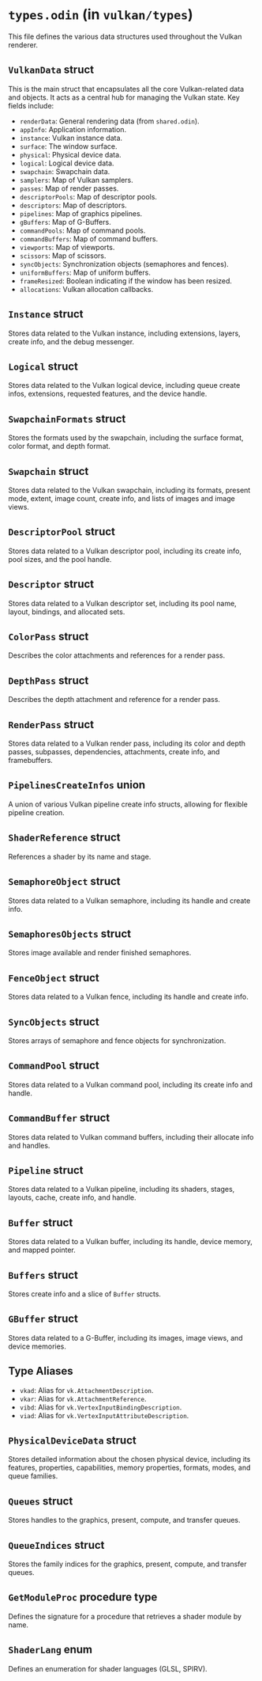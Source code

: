 # `types.odin` (in `vulkan/types`)

This file defines the various data structures used throughout the Vulkan renderer.

## `VulkanData` struct

This is the main struct that encapsulates all the core Vulkan-related data and objects. It acts as a central hub for managing the Vulkan state. Key fields include:

-   `renderData`: General rendering data (from `shared.odin`).
-   `appInfo`: Application information.
-   `instance`: Vulkan instance data.
-   `surface`: The window surface.
-   `physical`: Physical device data.
-   `logical`: Logical device data.
-   `swapchain`: Swapchain data.
-   `samplers`: Map of Vulkan samplers.
-   `passes`: Map of render passes.
-   `descriptorPools`: Map of descriptor pools.
-   `descriptors`: Map of descriptors.
-   `pipelines`: Map of graphics pipelines.
-   `gBuffers`: Map of G-Buffers.
-   `commandPools`: Map of command pools.
-   `commandBuffers`: Map of command buffers.
-   `viewports`: Map of viewports.
-   `scissors`: Map of scissors.
-   `syncObjects`: Synchronization objects (semaphores and fences).
-   `uniformBuffers`: Map of uniform buffers.
-   `frameResized`: Boolean indicating if the window has been resized.
-   `allocations`: Vulkan allocation callbacks.

## `Instance` struct

Stores data related to the Vulkan instance, including extensions, layers, create info, and the debug messenger.

## `Logical` struct

Stores data related to the Vulkan logical device, including queue create infos, extensions, requested features, and the device handle.

## `SwapchainFormats` struct

Stores the formats used by the swapchain, including the surface format, color format, and depth format.

## `Swapchain` struct

Stores data related to the Vulkan swapchain, including its formats, present mode, extent, image count, create info, and lists of images and image views.

## `DescriptorPool` struct

Stores data related to a Vulkan descriptor pool, including its create info, pool sizes, and the pool handle.

## `Descriptor` struct

Stores data related to a Vulkan descriptor set, including its pool name, layout, bindings, and allocated sets.

## `ColorPass` struct

Describes the color attachments and references for a render pass.

## `DepthPass` struct

Describes the depth attachment and reference for a render pass.

## `RenderPass` struct

Stores data related to a Vulkan render pass, including its color and depth passes, subpasses, dependencies, attachments, create info, and framebuffers.

## `PipelinesCreateInfos` union

A union of various Vulkan pipeline create info structs, allowing for flexible pipeline creation.

## `ShaderReference` struct

References a shader by its name and stage.

## `SemaphoreObject` struct

Stores data related to a Vulkan semaphore, including its handle and create info.

## `SemaphoresObjects` struct

Stores image available and render finished semaphores.

## `FenceObject` struct

Stores data related to a Vulkan fence, including its handle and create info.

## `SyncObjects` struct

Stores arrays of semaphore and fence objects for synchronization.

## `CommandPool` struct

Stores data related to a Vulkan command pool, including its create info and handle.

## `CommandBuffer` struct

Stores data related to Vulkan command buffers, including their allocate info and handles.

## `Pipeline` struct

Stores data related to a Vulkan pipeline, including its shaders, stages, layouts, cache, create info, and handle.

## `Buffer` struct

Stores data related to a Vulkan buffer, including its handle, device memory, and mapped pointer.

## `Buffers` struct

Stores create info and a slice of `Buffer` structs.

## `GBuffer` struct

Stores data related to a G-Buffer, including its images, image views, and device memories.

## Type Aliases

-   `vkad`: Alias for `vk.AttachmentDescription`.
-   `vkar`: Alias for `vk.AttachmentReference`.
-   `vibd`: Alias for `vk.VertexInputBindingDescription`.
-   `viad`: Alias for `vk.VertexInputAttributeDescription`.

## `PhysicalDeviceData` struct

Stores detailed information about the chosen physical device, including its features, properties, capabilities, memory properties, formats, modes, and queue families.

## `Queues` struct

Stores handles to the graphics, present, compute, and transfer queues.

## `QueueIndices` struct

Stores the family indices for the graphics, present, compute, and transfer queues.

## `GetModuleProc` procedure type

Defines the signature for a procedure that retrieves a shader module by name.

## `ShaderLang` enum

Defines an enumeration for shader languages (GLSL, SPIRV).
